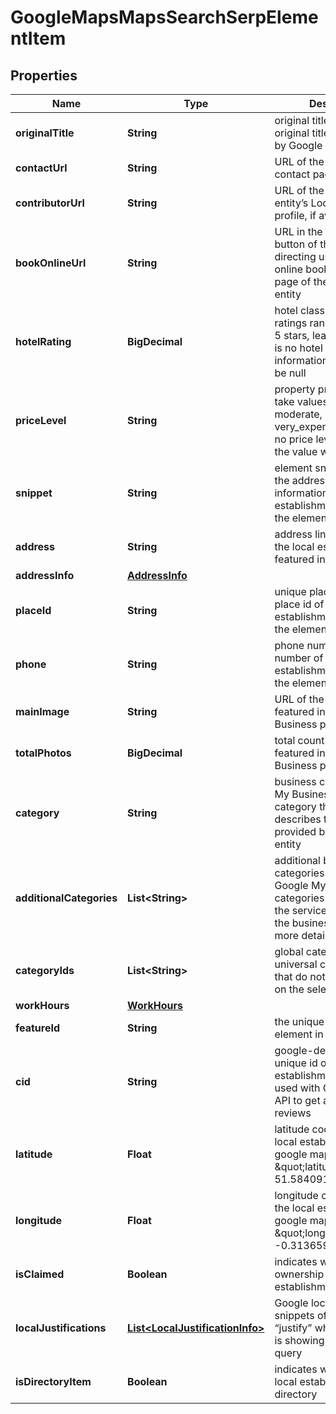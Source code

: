 

# GoogleMapsMapsSearchSerpElementItem


## Properties

| Name | Type | Description | Notes |
|------------ | ------------- | ------------- | -------------|
|**originalTitle** | **String** | original title of the element original title not translated by Google |  [optional] |
|**contactUrl** | **String** | URL of the preferred contact page |  [optional] |
|**contributorUrl** | **String** | URL of the user’s or entity’s Local Guides profile, if available |  [optional] |
|**bookOnlineUrl** | **String** | URL in the ‘book online’ button of the element URL directing users to the online booking or order page of the business entity |  [optional] |
|**hotelRating** | **BigDecimal** | hotel class rating class ratings range between 1-5 stars, learn more if there is no hotel class rating information, the value will be null |  [optional] |
|**priceLevel** | **String** | property price level can take values: inexpensive, moderate, expensive, very_expensive if there is no price level information, the value will be null |  [optional] |
|**snippet** | **String** | element snippet contains the address and other information about the local establishment featured in the element |  [optional] |
|**address** | **String** | address line address of the local establishment featured in the element |  [optional] |
|**addressInfo** | [**AddressInfo**](AddressInfo.md) |  |  [optional] |
|**placeId** | **String** | unique place identifier place id of the local establishment featured in the element |  [optional] |
|**phone** | **String** | phone number phone number of the local establishment featured in the element |  [optional] |
|**mainImage** | **String** | URL of the main image featured in Google My Business profile |  [optional] |
|**totalPhotos** | **BigDecimal** | total count of images featured in Google My Business profile |  [optional] |
|**category** | **String** | business category Google My Business general category that best describes the services provided by the business entity |  [optional] |
|**additionalCategories** | **List&lt;String&gt;** | additional business categories additional Google My Business categories that describe the services provided by the business entity in more detail |  [optional] |
|**categoryIds** | **List&lt;String&gt;** | global category IDs universal category IDs that do not change based on the selected country |  [optional] |
|**workHours** | [**WorkHours**](WorkHours.md) |  |  [optional] |
|**featureId** | **String** | the unique identifier of the element in SERP |  [optional] |
|**cid** | **String** | google-defined client id unique id of a local establishment; can be used with Google Reviews API to get a full list of reviews |  [optional] |
|**latitude** | **Float** | latitude coordinate of the local establishments in google maps example: \&quot;latitude\&quot;: 51.584091 |  [optional] |
|**longitude** | **Float** | longitude coordinate of the local establishment in google maps example: \&quot;longitude\&quot;: -0.31365919999999997 |  [optional] |
|**isClaimed** | **Boolean** | indicates whether ownership of this local establishment is claimed |  [optional] |
|**localJustifications** | [**List&lt;LocalJustificationInfo&gt;**](LocalJustificationInfo.md) | Google local justifications snippets of text that “justify” why the business is showing up for search query |  [optional] |
|**isDirectoryItem** | **Boolean** | indicates whether this local establishment is a directory |  [optional] |




